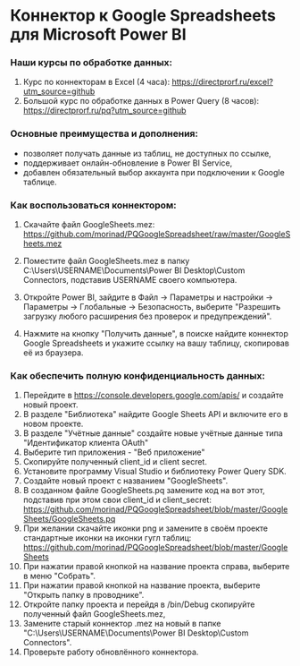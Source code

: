 # Коннектор к Google Spreadsheets для Microsoft Power BI

### Наши курсы по обработке данных:
1) Курс по коннекторам в Excel (4 часа): https://directprorf.ru/excel?utm_source=github
2) Большой курс по обработке данных в Power Query (8 часов): https://directprorf.ru/pq?utm_source=github

### Основные преимущества и дополнения:
- позволяет получать данные из таблиц, не доступных по ссылке,
- поддерживает онлайн-обновление в Power BI Service,
- добавлен обязательный выбор аккаунта при подключении к Google таблице.


### Как воспользоваться коннектором:

1) Скачайте файл GoogleSheets.mez: https://github.com/morinad/PQGoogleSpreadsheet/raw/master/GoogleSheets.mez

2) Поместите файл GoogleSheets.mez в папку C:\Users\USERNAME\Documents\Power BI Desktop\Custom Connectors, подставив USERNAME своего компьютера.

3) Откройте Power BI, зайдите в Файл -> Параметры и настройки -> Параметры -> Глобальные -> Безопасность, выберите "Разрешить загрузку любого расширения без проверок и предупреждений".

4) Нажмите на кнопку "Получить данные", в поиске найдите коннектор Google Spreadsheets и укажите ссылку на вашу таблицу, скопировав её из браузера.


### Как обеспечить полную конфиденциальность данных:

1) Перейдите в https://console.developers.google.com/apis/ и создайте новый проект.
2) В разделе "Библиотека" найдите Google Sheets API и включите его в новом проекте.
3) В разделе "Учётные данные" создайте новые учётные данные типа "Идентификатор клиента OAuth"
4) Выберите тип приложения - "Веб приложение"
5) Скопируйте полученный client_id и client secret.
6) Установите программу Visual Studio и библиотеку Power Query SDK.
7) Создайте новый проект с названием "GoogleSheets".
8) В созданном файле GoogleSheets.pq замените код на вот этот, подставив при этом свои client_id и client_secret: https://github.com/morinad/PQGoogleSpreadsheet/blob/master/GoogleSheets/GoogleSheets.pq
9) При желании скачайте иконки png и замените в своём проекте стандартные иконки на иконки гугл таблиц: https://github.com/morinad/PQGoogleSpreadsheet/blob/master/GoogleSheets
10) При нажатии правой кнопкой на название проекта справа, выберите в меню "Собрать".
11) При нажатии правой кнопкой на название проекта, выберите "Открыть папку в проводнике".
12) Откройте папку проекта и перейдя в /bin/Debug скопируйте полученный файл GoogleSheets.mez, 
13) Замените старый коннектор .mez на новый в папке "C:\Users\USERNAME\Documents\Power BI Desktop\Custom Connectors".
14) Проверьте работу обновлённого коннектора.




